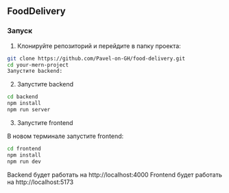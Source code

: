 ## FoodDelivery

### Запуск

1. Клонируйте репозиторий и перейдите в папку проекта:

```bash
git clone https://github.com/Pavel-on-GH/food-delivery.git
cd your-mern-project
Запустите backend:
```

2. Запустите backend

```bash
cd backend
npm install
npm run server
```

3. Запустите frontend

В новом терминале запустите frontend:

```bash
cd frontend
npm install
npm run dev
```

Backend будет работать на http://localhost:4000
Frontend будет работать на http://localhost:5173
